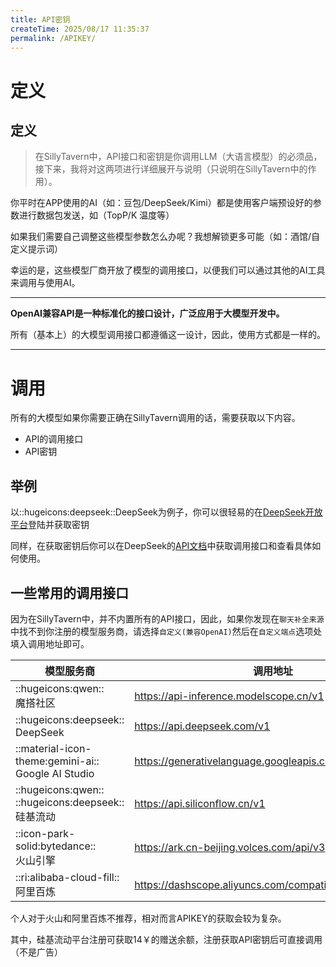 ```yaml
---
title: API密钥
createTime: 2025/08/17 11:35:37
permalink: /APIKEY/
---
```


# 定义

## 定义

>在SillyTavern中，API接口和密钥是你调用LLM（大语言模型）的必须品，接下来，我将对这两项进行详细展开与说明（只说明在SillyTavern中的作用）。

你平时在APP使用的AI（如：豆包/DeepSeek/Kimi）都是使用客户端预设好的参数进行数据包发送，如（TopP/K 温度等）

如果我们需要自己调整这些模型参数怎么办呢？我想解锁更多可能（如：酒馆/自定义提示词）

幸运的是，这些模型厂商开放了模型的调用接口，以便我们可以通过其他的AI工具来调用与使用AI。

---

**OpenAI兼容API是一种标准化的接口设计，广泛应用于大模型开发中。**

所有（基本上）的大模型调用接口都遵循这一设计，因此，使用方式都是一样的。

---

# 调用

所有的大模型如果你需要正确在SillyTavern调用的话，需要获取以下内容。

- API的调用接口
- API密钥

## 举例

以::hugeicons:deepseek::DeepSeek为例子，你可以很轻易的在[DeepSeek开放平台](https://platform.deepseek.com/)登陆并获取密钥

同样，在获取密钥后你可以在DeepSeek的[API文档](https://platform.deepseek.com/)中获取调用接口和查看具体如何使用。

## 一些常用的调用接口
因为在SillyTavern中，并不内置所有的API接口，因此，如果你发现在`聊天补全来源`中找不到你注册的模型服务商，请选择`自定义(兼容OpenAI)`然后在`自定义端点`选项处填入调用地址即可。

|  模型服务商   | 调用地址  |
|  ----  | ----  |
| ::hugeicons:qwen::<br>魔搭社区  | https://api-inference.modelscope.cn/v1 |
| ::hugeicons:deepseek::<br>DeepSeek  | https://api.deepseek.com/v1 |
| ::material-icon-theme:gemini-ai::<br>Google AI Studio  | https://generativelanguage.googleapis.com/v1beta/openai |
|  ::hugeicons:qwen:: ::hugeicons:deepseek::<br>硅基流动 | https://api.siliconflow.cn/v1 |
| ::icon-park-solid:bytedance::<br>火山引擎  | https://ark.cn-beijing.volces.com/api/v3 |
| ::ri:alibaba-cloud-fill::<br>阿里百炼  | https://dashscope.aliyuncs.com/compatible-mode/v1 |

个人对于火山和阿里百炼不推荐，相对而言APIKEY的获取会较为复杂。

其中，硅基流动平台注册可获取14￥的赠送余额，注册获取API密钥后可直接调用（不是广告）